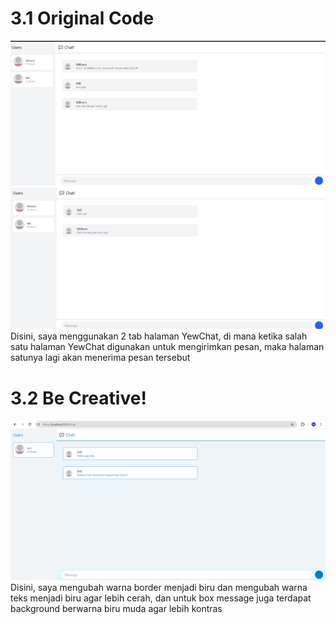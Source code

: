 # 3.1 Original Code
![Pic 1](image.png)
![Pic 2](image-1.png)
Disini, saya menggunakan 2 tab halaman YewChat, di mana ketika salah satu halaman YewChat digunakan untuk mengirimkan pesan, maka halaman satunya lagi akan menerima pesan tersebut

# 3.2 Be Creative!
![Kreatif](image-2.png)
Disini, saya mengubah warna border menjadi biru dan mengubah warna teks menjadi biru agar lebih cerah, dan untuk box message juga terdapat background berwarna biru muda agar lebih kontras
